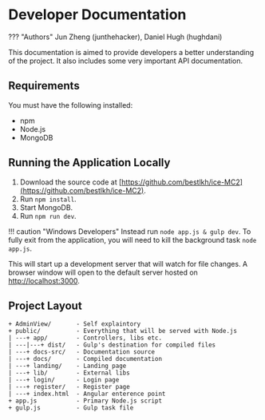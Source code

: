 # Developer Documentation

??? "Authors"
Jun Zheng (junthehacker), Daniel Hugh (hughdani)

This documentation is aimed to provide developers a better understanding of the project. It also includes some very important API documentation.

## Requirements

You must have the following installed:

- npm
- Node.js
- MongoDB

## Running the Application Locally

1. Download the source code at [https://github.com/bestlkh/ice-MC2](https://github.com/bestlkh/ice-MC2).
2. Run `npm install`.
3. Start MongoDB.
4. Run `npm run dev`.

!!! caution "Windows Developers"
Instead run `node app.js & gulp dev`. To fully exit from the application, you will need to kill the background task `node app.js`.

This will start up a development server that will watch for file changes. A browser window will open to the default server hosted on [http://localhost:3000](http://localhost:3000).

## Project Layout

```
+ AdminView/       - Self explaintory
+ public/          - Everything that will be served with Node.js
| ---+ app/        - Controllers, libs etc.
| ---|---+ dist/   - Gulp's destination for compiled files
| ---+ docs-src/   - Documentation source
| ---+ docs/       - Compiled documentation
| ---+ landing/    - Landing page
| ---+ lib/        - External libs
| ---+ login/      - Login page
| ---+ register/   - Register page
| ---+ index.html  - Angular enterence point
+ app.js           - Primary Node.js script
+ gulp.js          - Gulp task file
```
